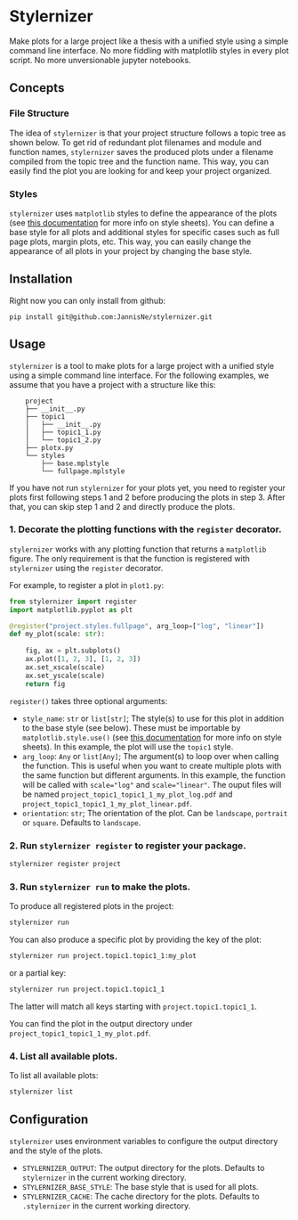# Stylernizer

Make plots for a large project like a thesis with a unified style using a simple command line interface. No more fiddling with matplotlib styles in every plot script. No more unversionable jupyter notebooks.

## Concepts

### File Structure
The idea of `stylernizer` is that your project structure follows a topic tree as shown below. To get rid of redundant plot filenames and module and function names, `stylernizer` saves the produced plots under a filename compiled from the topic tree and the function name. This way, you can easily find the plot you are looking for and keep your project organized. 

### Styles
`stylernizer` uses `matplotlib` styles to define the appearance of the plots (see [this documentation](https://matplotlib.org/stable/users/explain/customizing.html#defining-your-own-style) for more info on style sheets). You can define a base style for all plots and additional styles for specific cases such as full page plots, margin plots, etc. This way, you can easily change the appearance of all plots in your project by changing the base style.

## Installation

Right now you can only install from github:

```
pip install git@github.com:JannisNe/stylernizer.git
```

## Usage

`stylernizer` is a tool to make plots for a large project with a unified style using a simple command line interface. For the following examples, we assume that you have a project with a structure like this:

```
    project
    ├── __init__.py
    ├── topic1
    │   ├── __init__.py
    │   ├── topic1_1.py
    │   └── topic1_2.py
    ├── plotx.py
    └── styles
        ├── base.mplstyle
        └── fullpage.mplstyle
```

If you have not run `stylernizer` for your plots yet, you need to register your plots first following steps 1 and 2 before producing the plots in step 3. After that, you can skip step 1 and 2 and directly produce the plots.

### 1. Decorate the plotting functions with the `register` decorator.

`stylernizer` works with any plotting function that returns a `matplotlib` figure. The only requirement is that the function is registered with `stylernizer` using the `register` decorator.

For example, to register a plot in `plot1.py`:

```python
from stylernizer import register
import matplotlib.pyplot as plt

@register("project.styles.fullpage", arg_loop=["log", "linear"])
def my_plot(scale: str):
    
    fig, ax = plt.subplots()
    ax.plot([1, 2, 3], [1, 2, 3])
    ax.set_xscale(scale)
    ax.set_yscale(scale)
    return fig
```

`register()` takes three optional arguments:
* `style_name`: `str` or `list[str]`; The style(s) to use for this plot in addition to the base style (see below). These must be importable by `matplotlib.style.use()` (see [this documentation](https://matplotlib.org/stable/users/explain/customizing.html#defining-your-own-style) for more info on style sheets). In this example, the plot will use the `topic1` style.
* `arg_loop`: `Any` or `list[Any]`; The argument(s) to loop over when calling the function. This is useful when you want to create multiple plots with the same function but different arguments. In this example, the function will be called with `scale="log"` and `scale="linear"`. The ouput files will be named `project_topic1_topic1_1_my_plot_log.pdf` and `project_topic1_topic1_1_my_plot_linear.pdf`.
* `orientation`: `str`; The orientation of the plot. Can be `landscape`, `portrait` or `square`. Defaults to `landscape`.

### 2. Run `stylernizer register` to register your package.

```bash
stylernizer register project
```

### 3. Run `stylernizer run` to make the plots.

To produce all registered plots in the project:
```bash
stylernizer run
```

You can also produce a specific plot by providing the key of the plot:
```bash
stylernizer run project.topic1.topic1_1:my_plot
```
or a partial key:
```bash
stylernizer run project.topic1.topic1_1
```
The latter will match all keys starting with `project.topic1.topic1_1`.

You can find the plot in the output directory under `project_topic1_topic1_1_my_plot.pdf`.

### 4. List all available plots.

To list all available plots:
```bash
stylernizer list
```

## Configuration

`stylernizer` uses environment variables to configure the output directory and the style of the plots.

* `STYLERNIZER_OUTPUT`: The output directory for the plots. Defaults to `stylernizer` in the current working directory.
* `STYLERNIZER_BASE_STYLE`: The base style that is used for all plots. 
* `STYLERNIZER_CACHE`: The cache directory for the plots. Defaults to `.stylernizer` in the current working directory.

